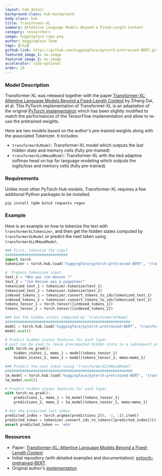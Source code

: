 ```yaml
---
layout: hub_detail
background-class: hub-background
body-class: hub
title: Transformer-XL
summary: Attentive Language Models Beyond a Fixed-Length Context
category: researchers
image: huggingface-logo.png
author: HuggingFace Team
tags: [nlp]
github-link: https://github.com/huggingface/pytorch-pretrained-BERT.git
featured_image_1: no-image
featured_image_2: no-image
accelerator: cuda-optional
order: 10
---
```


### Model Description

Transformer-XL was released together with the paper [Transformer-XL: Attentive Language Models Beyond a Fixed-Length Context](http://arxiv.org/abs/1901.02860) by Zihang Dai, et al. This PyTorch implementation of Transformer-XL is an adaptation of the original [PyTorch implementation](https://github.com/kimiyoung/transformer-xl) which has been slightly modified to match the performances of the TensorFlow implementation and allow to re-use the pretrained weights.

Here are two models based on the author's pre-trained weights along with the associated Tokenizer.
It includes:
- `transformerXLModel`: Transformer-XL model which outputs the last hidden state and memory cells (fully pre-trained)
- `transformerXLLMHeadModel`: Transformer-XL with the tied adaptive softmax head on top for language modeling which outputs the logits/loss and memory cells (fully pre-trained)

### Requirements

Unlike most other PyTorch Hub models, Transformer-XL requires a few additional Python packages to be installed.

```bash
pip install tqdm boto3 requests regex
```

### Example

Here is an example on how to tokenize the text with `transformerXLTokenizer`, and then get the hidden states computed by `transformerXLModel` or predict the next token using `transformerXLLMHeadModel`.

```python
### First, tokenize the input
#############################
import torch
tokenizer = torch.hub.load('huggingface/pytorch-pretrained-BERT', 'transformerXLTokenizer', 'transfo-xl-wt103')

#  Prepare tokenized input
text_1 = "Who was Jim Henson ?"
text_2 = "Jim Henson was a puppeteer"
tokenized_text_1 = tokenizer.tokenize(text_1)
tokenized_text_2 = tokenizer.tokenize(text_2)
indexed_tokens_1 = tokenizer.convert_tokens_to_ids(tokenized_text_1)
indexed_tokens_2 = tokenizer.convert_tokens_to_ids(tokenized_text_2)
tokens_tensor_1 = torch.tensor([indexed_tokens_1])
tokens_tensor_2 = torch.tensor([indexed_tokens_2])

### Get the hidden states computed by `transformerXLModel`
##########################################################
model = torch.hub.load('huggingface/pytorch-pretrained-BERT', 'transformerXLModel', 'transfo-xl-wt103')
model.eval()

# Predict hidden states features for each layer
# past can be used to reuse precomputed hidden state in a subsequent predictions
with torch.no_grad():
	hidden_states_1, mems_1 = model(tokens_tensor_1)
	hidden_states_2, mems_2 = model(tokens_tensor_2, mems=mems_1)

### Predict the next token using `transformerXLLMHeadModel`
###########################################################
lm_model = torch.hub.load('huggingface/pytorch-pretrained-BERT', 'transformerXLLMHeadModel', 'transfo-xl-wt103')
lm_model.eval()

# Predict hidden states features for each layer
with torch.no_grad():
	predictions_1, mems_1 = lm_model(tokens_tensor_1)
	predictions_2, mems_2 = lm_model(tokens_tensor_2, mems=mems_1)

# Get the predicted last token
predicted_index = torch.argmax(predictions_2[0, -1, :]).item()
predicted_token = tokenizer.convert_ids_to_tokens([predicted_index])[0]
assert predicted_token == 'who'
```

### Resources

 - Paper: [Transformer-XL: Attentive Language Models Beyond a Fixed-Length Context](http://arxiv.org/abs/1901.02860)
 - Initial repository (with detailed examples and documentation): [pytorch-pretrained-BERT](https://github.com/huggingface/pytorch-pretrained-BERT)
 - Original author's [implementation](https://github.com/kimiyoung/transformer-xl) 
